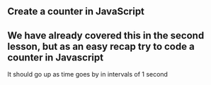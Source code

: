 ## Create a counter in JavaScript

## We have already covered this in the second lesson, but as an easy recap try to code a counter in Javascript
It should go up as time goes by in intervals of 1 second
